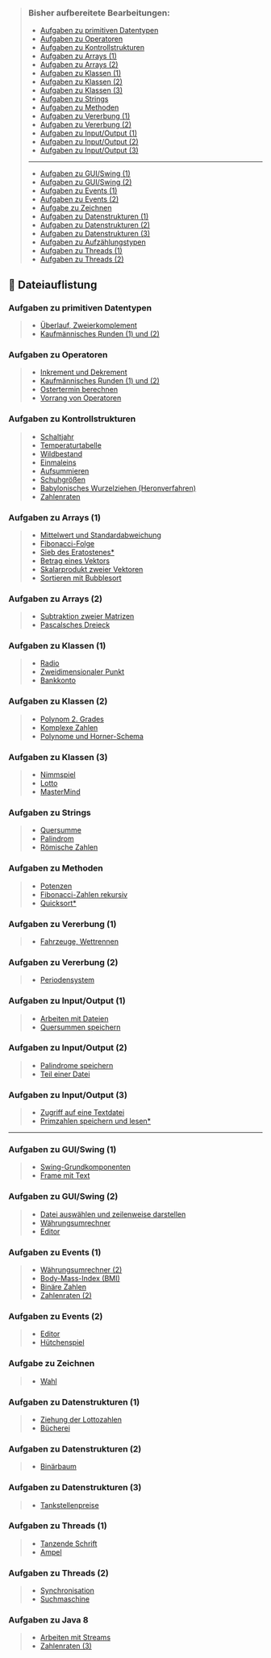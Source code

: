 > ### Bisher aufbereitete Bearbeitungen:
> - [Aufgaben zu primitiven Datentypen](#content_04)
> - [Aufgaben zu Operatoren](#content_05)
> - [Aufgaben zu Kontrollstrukturen](#content_06)
> - [Aufgaben zu Arrays (1)](#content_07.1)
> - [Aufgaben zu Arrays (2)](#content_07.2)
> - [Aufgaben zu Klassen (1)](#content_09.1)
> - [Aufgaben zu Klassen (2)](#content_09.2)
> - [Aufgaben zu Klassen (3)](#content_09.3)
> - [Aufgaben zu Strings](#content_10)
> - [Aufgaben zu Methoden](#content_11)
> - [Aufgaben zu Vererbung (1)](#content_13.1)
> - [Aufgaben zu Vererbung (2)](#content_13.2)
> - [Aufgaben zu Input/Output (1)](#content_15.1)
> - [Aufgaben zu Input/Output (2)](#content_15.2)
> - [Aufgaben zu Input/Output (3)](#content_15.3)
> - ------
> - [Aufgaben zu GUI/Swing (1)](#content_20.1)
> - [Aufgaben zu GUI/Swing (2)](#content_20.2)
> - [Aufgaben zu Events (1)](#content_21.1)
> - [Aufgaben zu Events (2)](#content_21.1)
> - [Aufgabe zu Zeichnen](#content_22)
> - [Aufgaben zu Datenstrukturen (1)](#content_23.1)
> - [Aufgaben zu Datenstrukturen (2)](#content_23.2)
> - [Aufgaben zu Datenstrukturen (3)](#content_23.3)
> - [Aufgaben zu Aufzählungstypen](#content_24)
> - [Aufgaben zu Threads (1)](#content_25.1)
> - [Aufgaben zu Threads (2)](#content_25.2)

## 📗 Dateiauflistung <a name="content"></a>

### Aufgaben zu primitiven Datentypen <a name="content_04"></a>
> - [Überlauf, Zweierkomplement ](datatypes/ShortValue.java)
> - [Kaufmännisches Runden (1) und (2)](datatypes/Round.java)

### Aufgaben zu Operatoren <a name="content_05"></a>
> - [Inkrement und Dekrement](operators/IncrementDecrement.java)
> - [Kaufmännisches Runden (1) und (2)](datatypes/Round.java)
> - [Ostertermin berechnen](operators/Easter.java)
> - [Vorrang von Operatoren](operators/Priority.java)

### Aufgaben zu Kontrollstrukturen <a name="content_06"></a>
> - [Schaltjahr](control/LeapYear.java)
> - [Temperaturtabelle](control/TemperatureTable.java)
> - [Wildbestand](control/Deers.java)
> - [Einmaleins](control/MultiplicationTable.java)
> - [Aufsummieren](control/AddUp.java)
> - [Schuhgrößen](control/ShoeSize.java)
> - [Babylonisches Wurzelziehen (Heronverfahren)](control/Babylon.java)
> - [Zahlenraten](control/NumberGuess.java)

### Aufgaben zu Arrays (1) <a name="content_07.1"></a>
> - [Mittelwert und Standardabweichung](arrays/StandardDeviation.java)
> - [Fibonacci-Folge](arrays/Fibonacci.java)
> - [Sieb des Eratostenes*](arrays/Eratostenes.java)
> - [Betrag eines Vektors](arrays/Norm.java)
> - [Skalarprodukt zweier Vektoren](arrays/DotProduct.java)
> - [Sortieren mit Bubblesort](arrays/BubbleSort.java)

### Aufgaben zu Arrays (2) <a name="content_07.2"></a>
> - [Subtraktion zweier Matrizen](arrays/MatrixSubtraction.java)
> - [Pascalsches Dreieck](arrays/Pascal.java)

### Aufgaben zu Klassen (1) <a name="content_09.1"></a>
> - [Radio](classes/Radio.java)
> - [Zweidimensionaler Punkt](classes/Point.java)
> - [Bankkonto](classes/Account.java)

### Aufgaben zu Klassen (2) <a name="content_09.2"></a>
> - [Polynom 2. Grades](classes/Polynomial.java)
> - [Komplexe Zahlen](classes/Complex.java)
> - [Polynome und Horner-Schema](classes/Horner.java)

### Aufgaben zu Klassen (3) <a name="content_09.3"></a>
> - [Nimmspiel](classes/Nimmspiel.java)
> - [Lotto](classes/Lotto.java)
> - [MasterMind](classes/MasterMind.java)

### Aufgaben zu Strings <a name="content_10"></a>
> - [Quersumme](strings/CrossTotal.java)
> - [Palindrom](strings/Palindrome.java)
> - [Römische Zahlen](strings/RomanNumber.java)

### Aufgaben zu Methoden <a name="content_11"></a>
> - [Potenzen](methods/Exponentiation.java)
> - [Fibonacci-Zahlen rekursiv ](methods/Fibonacci.java)
> - [Quicksort*](methods/Quicksort.java)

### Aufgaben zu Vererbung (1) <a name="content_13.1"></a>
> - [Fahrzeuge, Wettrennen](classes/vehicles/Race.java)

### Aufgaben zu Vererbung (2) <a name="content_13.2"></a>
> - [Periodensystem](classes/periodic/PeriodicTable.java)

### Aufgaben zu Input/Output (1) <a name="content_15.1"></a>
> - [Arbeiten mit Dateien](io/FileExperiments.java)
> - [Quersummen speichern](io/CrossTotalFile.java)

### Aufgaben zu Input/Output (2) <a name="content_15.2"></a>
> - [Palindrome speichern](io/PalindromeFile.java)
> - [Teil einer Datei ](io/TextfileLines.java)

### Aufgaben zu Input/Output (3) <a name="content_15.3"></a>
> - [Zugriff auf eine Textdatei](io/TextFile.java)
> - [Primzahlen speichern und lesen*](io/PrimesFile.java)

------

### Aufgaben zu GUI/Swing (1) <a name="content_20.1"></a>
> - [Swing-Grundkomponenten](ui/ComponentFrame.java)
> - [Frame mit Text](ui/TextFrame.java)

### Aufgaben zu GUI/Swing (2) <a name="content_20.2"></a>
> - [Datei auswählen und zeilenweise darstellen](ui/TextfileViewer.java)
> - [Währungsumrechner](ui/CurrencyCalculator.java)
> - [Editor](ui/editor/EditorSimple.java)

### Aufgaben zu Events (1)  <a name="content_21.1"></a>
> - [Währungsumrechner (2)](ui/event/CurrencyCalculator.java)
> - [Body-Mass-Index (BMI)](ui/event/BMICalculator.java)
> - [Binäre Zahlen](ui/event/BinaryNumber.java)
> - [Zahlenraten (2)](ui/event/NumberGuess.java)

### Aufgaben zu Events (2)  <a name="content_21.2"></a>
> - [Editor](ui/editor/Editor.java)
> - [Hütchenspiel](ui/event/ShellGame.java)

### Aufgabe zu Zeichnen  <a name="content_22"></a>
> - [Wahl](ui/paint/Election.java)

### Aufgaben zu Datenstrukturen (1) <a name="content_23.1"></a>
> - [Ziehung der Lottozahlen](collections/Lottery.java)
> - [Bücherei](collections/Library.java)

### Aufgaben zu Datenstrukturen (2) <a name="content_23.2"></a>
> - [Binärbaum](collections/BinaryTree.java)

### Aufgaben zu Datenstrukturen (3) <a name="content_23.3"></a>
> - [Tankstellenpreise](collections/GasStations.java)

### Aufgaben zu Threads (1) <a name="content_25.1"></a>
> - [Tanzende Schrift](threads/DancingText.java)
> - [Ampel](threads/TrafficLight.java)

### Aufgaben zu Threads (2) <a name="content_25.1"></a>
> - [Synchronisation](threads/buffer/MyBuffer.java)
> - [Suchmaschine](threads/search/SearchEngine.java)

### Aufgaben zu Java 8 <a name="content_26"></a>
> - [Arbeiten mit Streams](java8/soccer/Soccer.java)
> - [Zahlenraten (3)](java8/NumberGuessJava8.java)